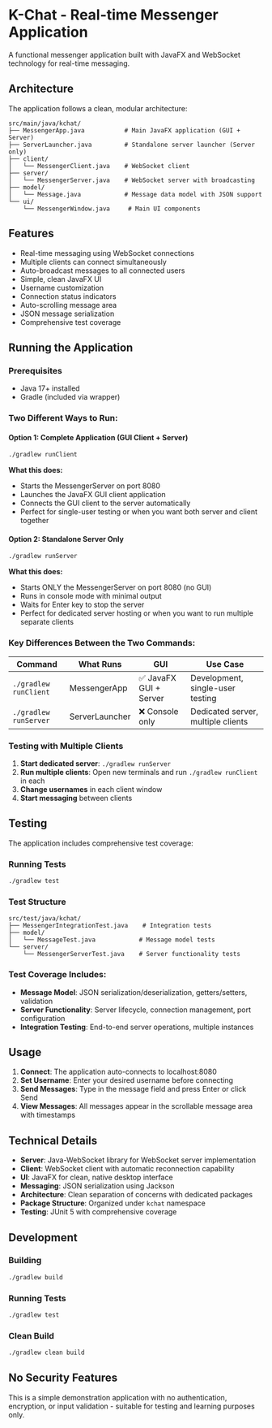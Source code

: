 # K-Chat - Real-time Messenger Application

A functional messenger application built with JavaFX and WebSocket technology for real-time messaging.

## Architecture

The application follows a clean, modular architecture:

```
src/main/java/kchat/
├── MessengerApp.java           # Main JavaFX application (GUI + Server)
├── ServerLauncher.java         # Standalone server launcher (Server only)
├── client/
│   └── MessengerClient.java    # WebSocket client
├── server/
│   └── MessengerServer.java    # WebSocket server with broadcasting
├── model/
│   └── Message.java            # Message data model with JSON support
└── ui/
    └── MessengerWindow.java     # Main UI components
```

## Features

- Real-time messaging using WebSocket connections
- Multiple clients can connect simultaneously
- Auto-broadcast messages to all connected users
- Simple, clean JavaFX UI
- Username customization
- Connection status indicators
- Auto-scrolling message area
- JSON message serialization
- Comprehensive test coverage

## Running the Application

### Prerequisites
- Java 17+ installed
- Gradle (included via wrapper)

### Two Different Ways to Run:

#### Option 1: Complete Application (GUI Client + Server)
```bash
./gradlew runClient
```
**What this does:**
- Starts the MessengerServer on port 8080
- Launches the JavaFX GUI client application
- Connects the GUI client to the server automatically
- Perfect for single-user testing or when you want both server and client together

#### Option 2: Standalone Server Only
```bash
./gradlew runServer
```
**What this does:**
- Starts ONLY the MessengerServer on port 8080 (no GUI)
- Runs in console mode with minimal output
- Waits for Enter key to stop the server
- Perfect for dedicated server hosting or when you want to run multiple separate clients

### Key Differences Between the Two Commands:

| Command | What Runs | GUI | Use Case |
|---------|-----------|-----|----------|
| `./gradlew runClient` | MessengerApp | ✅ JavaFX GUI + Server | Development, single-user testing |
| `./gradlew runServer` | ServerLauncher | ❌ Console only | Dedicated server, multiple clients |

### Testing with Multiple Clients
1. **Start dedicated server**: `./gradlew runServer`
2. **Run multiple clients**: Open new terminals and run `./gradlew runClient` in each
3. **Change usernames** in each client window
4. **Start messaging** between clients

## Testing

The application includes comprehensive test coverage:

### Running Tests
```bash
./gradlew test
```

### Test Structure
```
src/test/java/kchat/
├── MessengerIntegrationTest.java    # Integration tests
├── model/
│   └── MessageTest.java            # Message model tests
└── server/
    └── MessengerServerTest.java    # Server functionality tests
```

### Test Coverage Includes:
- **Message Model**: JSON serialization/deserialization, getters/setters, validation
- **Server Functionality**: Server lifecycle, connection management, port configuration
- **Integration Testing**: End-to-end server operations, multiple instances

## Usage

1. **Connect**: The application auto-connects to localhost:8080
2. **Set Username**: Enter your desired username before connecting
3. **Send Messages**: Type in the message field and press Enter or click Send
4. **View Messages**: All messages appear in the scrollable message area with timestamps

## Technical Details

- **Server**: Java-WebSocket library for WebSocket server implementation
- **Client**: WebSocket client with automatic reconnection capability
- **UI**: JavaFX for clean, native desktop interface
- **Messaging**: JSON serialization using Jackson
- **Architecture**: Clean separation of concerns with dedicated packages
- **Package Structure**: Organized under `kchat` namespace
- **Testing**: JUnit 5 with comprehensive coverage

## Development

### Building
```bash
./gradlew build
```

### Running Tests
```bash
./gradlew test
```

### Clean Build
```bash
./gradlew clean build
```

## No Security Features
This is a simple demonstration application with no authentication, encryption, or input validation - suitable for testing and learning purposes only.
